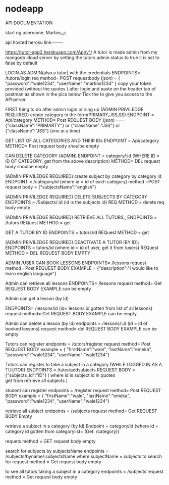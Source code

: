# nodeapp
 
 API DOCUMENTATION 
 
 
 start ng username.    Martins_c
 
  api hosted  heroku link------
  
https://tutor-app2.herokuapp.com/Api/v1/
 A tutor is made admin from my mongodb cloud 
 server by setting the tutors admin status to true
it is set to false by default

LOGIN AS ADMIN(also a tutor) with the credentials
ENDPOINTS=        /tutors/login
req method= POST
requestbody   (json)  =
{ 
"password":"wale1234",
"userName":"martins1234"
}
copy your token provided (without the quotes ) after login
and paste on the header tab of postman as shown in the pics below
Tick the
to give you access to the APIserver

 


FIRST thing to do after admin login or sing up
(ADMIN PRIVILEDGE REQUIRED)
 create category in the form(PRIMARY,JSS,SS)
ENDPOINT =    Api/category
METHOD= Post
REQUEST BODY  (json) ===
{"className":"PRIMARTY"}   or     {"className":"JSS"}  or    {"className":"JSS"}
(one at a time)


GET LIST OF ALL CATEGORIES  AND THEIR IDs
ENDPOINT =    Api/category
METHOD= Post
request body shoulbe empty

CAN DELETE CATEGORY (ADMIN)
ENDPOINT =    category/:id   (WHERE ID = ID OF CATEGORY, get from  the above description)
METHOD=     DEL
request body shoulbe empty

(ADMIN PRIVILEDGE REQUIRED)
create subject by category by category id
ENDPOINT =    /category/id                  (where id = id of each category)
method =POST 
request body =
{"subjectsName":"english"}


(ADMIN PRIVILEDGE REQUIRED)
DELETE SUBJECTS BY CATEGORY
ENDPOINTS  =     /Subjects/:id             (id is the subjects id)
REQ METHOD = delete
req body empty


(ADMIN PRIVILEDGE REQUIRED)
 RETRIEVE ALL TUTORS,,
ENDPOINTS =  /tutors
REQuest METHOD =  get

GET A TUTOR BY ID 
ENDPOINTS =  tutors/id
REQuest METHOD =  get



(ADMIN PRIVILEDGE REQUIRED)
DEACTIVATE A TUTOR  (BY ID);
ENDPOINTS =  tutors/id                                   (where id = id of user, get it from /users)
REQuest METHOD =  DEL
REQUEST BODY EMPTY


ADMIN /USER CAN BOOK LESSONS
ENDPOINTS=    /lessons
request method= Post
REQUEST BODY EXAMPLE =
{"description":"i would like to learn english language"}

Admin can retrieve all lessons
ENDPOINTS=    /lessons
request method= Get
REQUEST BODY EXAMPLE can be empty

 Admin can get a lesson (by Id)

ENDPOINTS=    /lessons/id                    (id= lessons id gotten from list of all lessons)
request method= Get
REQUEST BODY EXAMPLE can be empty

 Admin can delete a lesson (by Id)
endpoints = /lessons/:id                   (id = id of booked lessons)
request method= del
REQUEST BODY EXAMPLE can be empty

Tutors can register 
endpoints =   /tutors/register
request method=  Post
REQUEST BODY  example =
{ "firstName":"wale",
"lastName":"emeka",
"password":"wale1234",
"userName":"wale1234"}



 Tutors can register to take a subject in a category
(WHILE LOGGED IN AS A TUUTOR)
ENDPOINTS =     /tutor/addsubjects
REQUEST BODY ={"subjects_id":"ID"}                    ( where id is subject id in quotes                                             
                                                      get from retrieve all subjects    )                                                                                     


student can register
endpoints =   /register
request method=  Post
REQUEST BODY  example =
{ "firstName":"wale",
"lastName":"emeka",
"password":"wale1234",
"userName":"wale1234"}


retrieve all subject 
endpoints =   /subjects
request method=  Get
REQUEST BODY   Empty

 retrieve a subject in a category (by Id)
Endpoint = category/id      (where id = category id gotten from categorylist=  (Get:   /category))


requets method = GET
request body empty


search for subjects by subjectsName
endpoints = /subjects/byname/:subjectsName
where subjectName = subjects to search for
request method = Get
request body empty

 to see all tutors taking a subject in a category
endpoints = /subjects
request method = Get
request body empty



